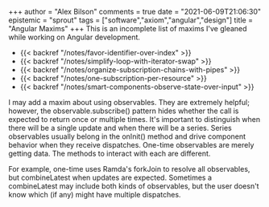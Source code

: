 +++
author = "Alex Bilson"
comments = true
date = "2021-06-09T21:06:30"
epistemic = "sprout"
tags = ["software","axiom","angular","design"]
title = "Angular Maxims"
+++
This is an incomplete list of maxims I've gleaned while working on Angular development.

- {{< backref "/notes/favor-identifier-over-index" >}}
- {{< backref "/notes/simplify-loop-with-iterator-swap" >}}
- {{< backref "/notes/organize-subscription-chains-with-pipes" >}}
- {{< backref "/notes/one-subscription-per-resource" >}}
- {{< backref "/notes/smart-components-observe-state-over-input" >}}

I may add a maxim about using observables. They are extremely helpful; however, the observable.subscribe() pattern hides whether the call is expected to return once or multiple times. It's important to distinguish when there will be a single update and when there will be a series. Series observables usually belong in the onInit() method and drive component behavior when they receive dispatches. One-time observables are merely getting data. The methods to interact with each are different.

For example, one-time uses Ramda's forkJoin to resolve all observables, but combineLatest when updates are expected. Sometimes a combineLatest may include both kinds of observables, but the user doesn't know which (if any) might have multiple dispatches.
